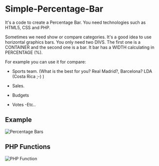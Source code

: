 # Simple-Percentage-Bar

It's a code to create a Percentage Bar. You need technologies such as HTML5, CSS and PHP.

Sometimes we need show or compare categories. 
It's a good idea to use horizontal graphics bars. You only need two DIVS. The first one is a CONTAINER and the second one is a bar. It bar has a WIDTH calculating in PERCENTAGE (%).

For example you can use it for compare:
- Sports team. (What is the best for you? Real Madrid?, Barcelona? LDA (Costa Rica ;-)  )

- Sales.

- Budgets

- Votes
 -Etc..

<h2>Example</h2>
<image src="https://cloud.githubusercontent.com/assets/8060328/7544832/10475b1a-f58e-11e4-8f59-f120e9530fcb.JPG" alt="Percentage Bars" >

<h2>PHP Functions</h2>
<image src="https://cloud.githubusercontent.com/assets/8060328/7544918/c0f7efec-f58e-11e4-9046-876d101a0bcd.JPG" alt="PHP Function">
